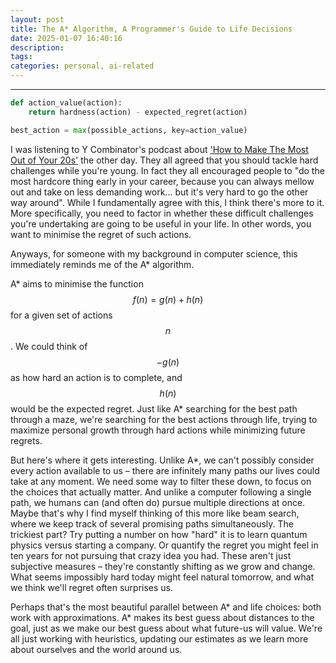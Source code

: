 ```yaml
---
layout: post
title: The A* Algorithm, A Programmer's Guide to Life Decisions
date: 2025-01-07 16:40:16
description:
tags:
categories: personal, ai-related
---
```


<hr>

```python
def action_value(action):
    return hardness(action) - expected_regret(action)

best_action = max(possible_actions, key=action_value)
```
I was listening to Y Combinator's podcast about ['How to Make The Most Out of Your 20s'](https://www.youtube.com/watch?v=H_XMqRhLhic) the other day. They all agreed that you should tackle hard challenges while you're young. In fact they all encouraged people to "do the most hardcore thing early in your career, because you can always mellow out and take on less demanding work... but it's very hard to go the other way around". While I fundamentally agree with this, I think there's more to it. More specifically, you need to factor in whether these difficult challenges you're undertaking are going to be useful in your life. In other words, you want to minimise the regret of such actions.

Anyways, for someone with my background in computer science, this immediately reminds me of the A* algorithm.

A* aims to minimise the function $$f(n) = g(n) + h(n)$$ for a given set of actions $$n$$. We could think of $$-g(n)$$ as how hard an action is to complete, and $$h(n)$$ would be the expected regret. Just like A* searching for the best path through a maze, we're searching for the best actions through life, trying to maximize personal growth through hard actions while minimizing future regrets.

But here's where it gets interesting. Unlike A*, we can't possibly consider every action available to us – there are infinitely many paths our lives could take at any moment. We need some way to filter these down, to focus on the choices that actually matter. And unlike a computer following a single path, we humans can (and often do) pursue multiple directions at once. Maybe that's why I find myself thinking of this more like beam search, where we keep track of several promising paths simultaneously. The trickiest part? Try putting a number on how "hard" it is to learn quantum physics versus starting a company. Or quantify the regret you might feel in ten years for not pursuing that crazy idea you had. These aren't just subjective measures – they're constantly shifting as we grow and change. What seems impossibly hard today might feel natural tomorrow, and what we think we'll regret often surprises us.

Perhaps that's the most beautiful parallel between A* and life choices: both work with approximations. A* makes its best guess about distances to the goal, just as we make our best guess about what future-us will value. We're all just working with heuristics, updating our estimates as we learn more about ourselves and the world around us.

